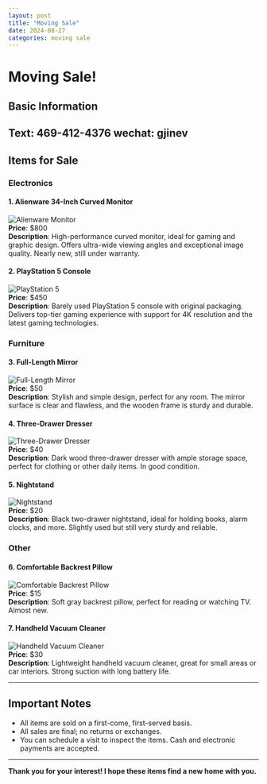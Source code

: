 ```yaml
---
layout: post
title: "Moving Sale"
date: 2024-08-27
categories: moving sale
---
```


# Moving Sale!

## Basic Information
**Text**: 469-412-4376
**wechat**: gjinev
---

## Items for Sale

### Electronics

#### 1. Alienware 34-Inch Curved Monitor
![Alienware Monitor](path-to-image.jpg)  
**Price**: $800  
**Description**: High-performance curved monitor, ideal for gaming and graphic design. Offers ultra-wide viewing angles and exceptional image quality. Nearly new, still under warranty.

#### 2. PlayStation 5 Console
![PlayStation 5](path-to-image.jpg)  
**Price**: $450  
**Description**: Barely used PlayStation 5 console with original packaging. Delivers top-tier gaming experience with support for 4K resolution and the latest gaming technologies.

### Furniture

#### 3. Full-Length Mirror
![Full-Length Mirror](path-to-image.jpg)  
**Price**: $50  
**Description**: Stylish and simple design, perfect for any room. The mirror surface is clear and flawless, and the wooden frame is sturdy and durable.

#### 4. Three-Drawer Dresser
![Three-Drawer Dresser](path-to-image.jpg)  
**Price**: $40  
**Description**: Dark wood three-drawer dresser with ample storage space, perfect for clothing or other daily items. In good condition.

#### 5. Nightstand
![Nightstand](path-to-image.jpg)  
**Price**: $20  
**Description**: Black two-drawer nightstand, ideal for holding books, alarm clocks, and more. Slightly used but still very sturdy and reliable.

### Other

#### 6. Comfortable Backrest Pillow
![Comfortable Backrest Pillow](path-to-image.jpg)  
**Price**: $15  
**Description**: Soft gray backrest pillow, perfect for reading or watching TV. Almost new.

#### 7. Handheld Vacuum Cleaner
![Handheld Vacuum Cleaner](path-to-image.jpg)  
**Price**: $30  
**Description**: Lightweight handheld vacuum cleaner, great for small areas or car interiors. Strong suction with long battery life.

---

## Important Notes
- All items are sold on a first-come, first-served basis.
- All sales are final; no returns or exchanges.
- You can schedule a visit to inspect the items. Cash and electronic payments are accepted.

---

**Thank you for your interest! I hope these items find a new home with you.**
